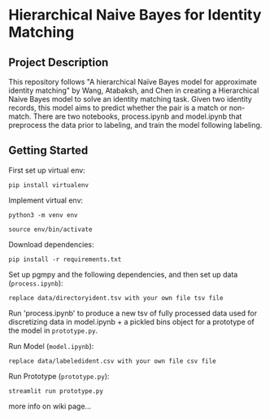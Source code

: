 # Hierarchical Naive Bayes for Identity Matching
## Project Description
This repository follows "A hierarchical Naïve Bayes model for approximate identity matching" by Wang, Atabaksh, and Chen in creating a Hierarchical Naive Bayes model to solve an identity matching task. Given two identity records, this model aims to predict whether the pair is a match or non-match. There are two notebooks, process.ipynb and model.ipynb that preprocess the data prior to labeling, and train the model following labeling. 

## Getting Started

First set up virtual env:
```
pip install virtualenv
```
Implement virtual env:
```
python3 -m venv env
```
```
source env/bin/activate
```
Download dependencies:
```
pip install -r requirements.txt
```
Set up pgmpy and the following dependencies, and then set up data (`process.ipynb`):
```
replace data/directoryident.tsv with your own file tsv file
```
Run 'process.ipynb' to produce a new tsv of fully processed data used for discretizing data in model.ipynb + a pickled bins object for a prototype of the model in `prototype.py`.

Run Model (`model.ipynb`):
```
replace data/labeledident.csv with your own file csv file
```

Run Prototype (`prototype.py`):
```
streamlit run prototype.py
```

more info on wiki page...
